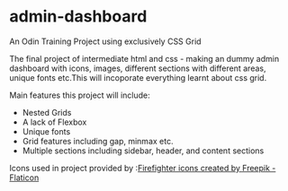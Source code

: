 # admin-dashboard
An Odin Training Project using exclusively CSS Grid

The final project of intermediate html and css - making
an dummy admin dashboard with icons, images, different 
sections with different areas, unique fonts etc.This 
will incoporate everything learnt about css grid.

Main features this project will include:

- Nested Grids
- A lack of Flexbox
- Unique fonts
- Grid features including gap, minmax etc.
- Multiple sections including sidebar, header, 
and content sections 


Icons used in project provided by :<a href="https://www.flaticon.com/free-icons/firefighter" title="firefighter icons">Firefighter icons created by Freepik - Flaticon</a>